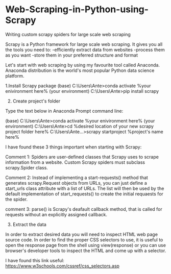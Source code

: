 # Web-Scraping-in-Python-using-Scrapy

Writing custom scrapy spiders for large scale web scraping

  Scrapy is a Python framework for large scale web scraping. 
  It gives you all the tools you need to:
    -efficiently extract data from websites 
    -process them as you want
    -store them in your preferred structure and format

Let's start with web scraping by using my favourite tool called Anaconda.
Anaconda distribution is the world's most popular Python data science platform.


1.Install Scrapy package
(base) C:\Users\Ante>conda activate %your enivironment here%
(your environment) C:\Users\Ante>pip install scrapy


2. Create project's folder

Type the text below in Anaconda Prompt command line:

(base) C:\Users\Ante>conda activate %your enivironment here% 
(your environment) C:\Users\Ante>cd %desired location of your new scrapy project folder here%
C:\Users\Ante\...>scrapy startproject %project's name here% 

I have found these 3 things important when starting with Scrapy:

Comment 1:
Spiders are user-defined classes that Scrapy uses to scrape information from a website.
Custom Scrapy spiders must subclass scrapy.Spider class.

Comment 2:
Instead of implementing a start-requests() method that generates scrapy.Request objects from URLs,
you can just define a start_urls class attribute with a list of URLs. The list will then be used by
the default implementation of start_requests() to create the initial requaests for the spider.

comment 3:
parse() is Scrapy's deafault callback method, that is called for requests without an explicitly
assigned callback.

3. Extract the data

In order to extract desired data you will need to inspect HTML web page source code.
In order to find the proper CSS selectors to use, it is useful to open the response
page from the shell using view(response) or you can use browser's developer tools to 
inspect the HTML and come up with a selector.

I have found this link useful:
https://www.w3schools.com/cssref/css_selectors.asp






